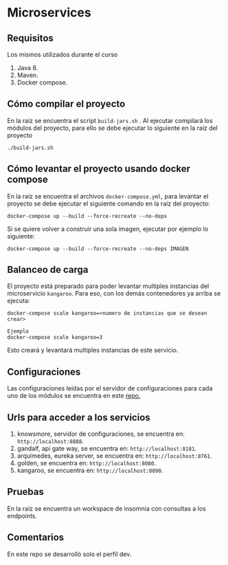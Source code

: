 # Microservices

## Requisitos
Los mismos utilizados durante el curso
1) Java 8.
2) Maven.
3) Docker compose.

## Cómo compilar el proyecto

En la raíz se encuentra el script `build-jars.sh` . Al ejecutar compilará los módulos del proyecto, para ello se debe ejecutar lo siguiente en la raíz del proyecto

    ./build-jars.sh

## Cómo levantar el proyecto usando docker compose

En la raíz se encuentra el archivos `docker-compose.yml`, para levantar el proyecto se debe ejecutar el siguiente comando en la raíz del proyecto:

    docker-compose up --build --force-recreate --no-deps
    
Si se quiere volver a construir una sola imagen, ejecutar por ejemplo lo siguiente:
    
    docker-compose up --build --force-recreate --no-deps IMAGEN
    
 ## Balanceo de carga
 El proyecto está preparado para poder levantar multiples instancias del microservicio `kangaroo`. Para eso, con los demás contenedores ya arriba se ejecuta:
 
 ```
 docker-compose scale kangaroo=<numero de instancias que se desean crear>
 
 Ejemplo
 docker-compose scale kangaroo=3
 ```
 Esto creará y levantará multiples instancias de este servicio.
      
## Configuraciones
Las configuraciones leídas por el servidor de configuraciones para cada uno de los módulos se encuentra en este [repo.](https://github.com/mirtagonz/microservices-configurations)

## Urls para acceder a los servicios
1) knowsmore, servidor de configuraciones, se encuentra en: `http://localhost:8888`.
2) gandalf, api gate way, se encuentra en: `http://localhost:8181`.
3) arquimedes, eureka server, se encuentra en: `http://localhost:8761`.
4) golden, se encuentra en: `http://localhost:8080`.
5) kangaroo, se encuentra en: `http://localhost:8090`.

## Pruebas
En la raíz se encuentra un  workspace de insomnia con consultas a los endpoints.

## Comentarios
En este repo se desarrolló solo el perfil dev.

